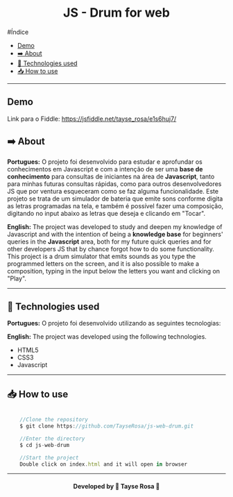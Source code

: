 
<h1 align="center"> JS - Drum for web </h1>

#Índice
- [Demo](#demo)
- [➡️ About](#️-about)
- [🚀 Technologies used](#-technologies-used)
- [📥 How to use](#-how-to-use)

---
## Demo
Link para o Fiddle: https://jsfiddle.net/tayse_rosa/e1s6huj7/

## ➡️ About
<b>Portugues:</b>
O projeto foi desenvolvido para estudar e aprofundar os conhecimentos em Javascript e com a intenção de ser uma **base de conhecimento** para consultas de iniciantes na área de **Javascript**, tanto para minhas futuras consultas rápidas, como para outros desenvolvedores JS que por ventura esqueceram como se faz alguma funcionalidade.
Este projeto se trata de um simulador de bateria que emite sons conforme digita as letras programadas na tela, e também é possível fazer uma composição, digitando no input abaixo as letras que deseja e clicando em "Tocar".

<b>English:</b>
The project was developed to study and deepen my knowledge of Javascript and with the intention of being a **knowledge base** for beginners' queries in the **Javascript** area, both for my future quick queries and for other developers JS that by chance forgot how to do some functionality.
This project is a drum simulator that emits sounds as you type the programmed letters on the screen, and it is also possible to make a composition, typing in the input below the letters you want and clicking on "Play".

---

## 🚀 Technologies used
<b>Portugues:</b>
O projeto foi desenvolvido utilizando as seguintes tecnologias:

<b>English:</b>
The project was developed using the following technologies.

- HTML5
- CSS3
- Javascript

---

## 📥 How to use
```js

    //Clone the repository
    $ git clone https://github.com/TayseRosa/js-web-drum.git

    //Enter the directory 
    $ cd js-web-drum

    //Start the project
    Double click on index.html and it will open in browser

``` 

---
<h4 align="center"> Developed by 🚀 Tayse Rosa 🌸 </h4>